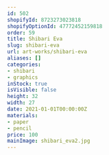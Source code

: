 ```yaml
---
id: 502
shopifyId: 8723273023818
shopifyOptionId: 47772452159818
order: 59
title: Shibari Eva
slug: shibari-eva
url: art-works/shibari-eva
aliases: []
categories:
- shibari
- graphics
inStock: true
isVisible: false
height: 32
width: 27
date: 2021-01-01T00:00:00Z
materials:
- paper
- pencil
price: 100
mainImage: shibari_eva2.jpg
---
```

